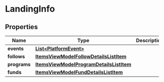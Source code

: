 # LandingInfo

## Properties
Name | Type | Description | Notes
------------ | ------------- | ------------- | -------------
**events** | [**List&lt;PlatformEvent&gt;**](PlatformEvent.md) |  |  [optional]
**follows** | [**ItemsViewModelFollowDetailsListItem**](ItemsViewModelFollowDetailsListItem.md) |  |  [optional]
**programs** | [**ItemsViewModelProgramDetailsListItem**](ItemsViewModelProgramDetailsListItem.md) |  |  [optional]
**funds** | [**ItemsViewModelFundDetailsListItem**](ItemsViewModelFundDetailsListItem.md) |  |  [optional]
